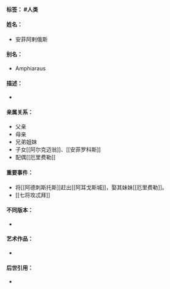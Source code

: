 #### 标签： #人类
#### 姓名：
- 安菲阿剌俄斯
#### 别名：
- Amphiaraus
#### 描述：
- 
#### 亲属关系：
- 父亲
- 母亲
- 兄弟姐妹
- 子女[[阿尔克迈翁]]、[[安菲罗科斯]]
- 配偶[[厄里费勒]]
#### 重要事件：
- 将[[阿德刺斯托斯]]赶出[[阿耳戈斯城]]，娶其妹妹[[厄里费勒]]。
- [[七将攻忒拜]]
#### 不同版本：
- 
#### 艺术作品：
- 
#### 后世引用：
- 
